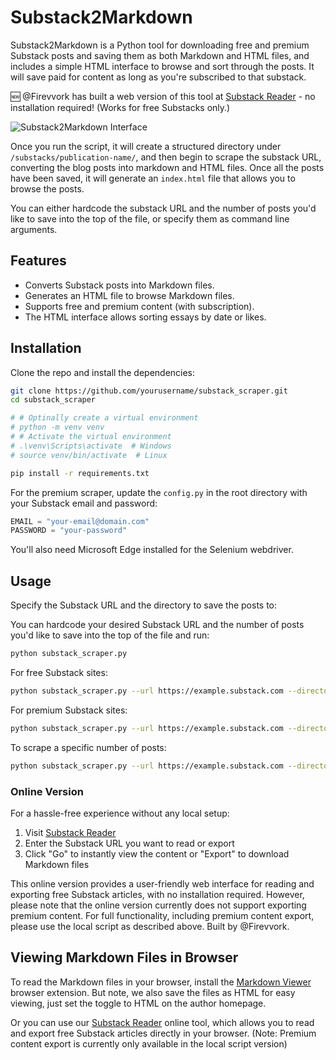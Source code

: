 ﻿# Substack2Markdown

Substack2Markdown is a Python tool for downloading free and premium Substack posts and saving them as both Markdown and
HTML files, and includes a simple HTML interface to browse and sort through the posts. It will save paid for content as
long as you're subscribed to that substack.

🆕 @Firevvork has built a web version of this tool at [Substack Reader](https://www.substacktools.com/reader) - no
installation required! (Works for free Substacks only.)

![Substack2Markdown Interface](./assets/images/screenshot.png)

Once you run the script, it will create a structured directory under `/substacks/publication-name/`,
and then begin to scrape the substack URL, converting the blog posts into markdown and HTML files. Once all the posts have been
saved, it will generate an `index.html` file that allows you to browse the posts.

You can either hardcode the substack URL and the number of posts you'd like to save into the top of the file, or
specify them as command line arguments.

## Features

- Converts Substack posts into Markdown files.
- Generates an HTML file to browse Markdown files.
- Supports free and premium content (with subscription).
- The HTML interface allows sorting essays by date or likes.

## Installation

Clone the repo and install the dependencies:

```bash
git clone https://github.com/yourusername/substack_scraper.git
cd substack_scraper

# # Optinally create a virtual environment
# python -m venv venv
# # Activate the virtual environment
# .\venv\Scripts\activate  # Windows
# source venv/bin/activate  # Linux

pip install -r requirements.txt
```

For the premium scraper, update the `config.py` in the root directory with your Substack email and password:

```python
EMAIL = "your-email@domain.com"
PASSWORD = "your-password"
```

You'll also need Microsoft Edge installed for the Selenium webdriver.

## Usage

Specify the Substack URL and the directory to save the posts to:

You can hardcode your desired Substack URL and the number of posts you'd like to save into the top of the file and run:

```bash
python substack_scraper.py
```

For free Substack sites:

```bash
python substack_scraper.py --url https://example.substack.com --directory /path/to/save/posts
```

For premium Substack sites:

```bash
python substack_scraper.py --url https://example.substack.com --directory /path/to/save/posts --premium
```

To scrape a specific number of posts:

```bash
python substack_scraper.py --url https://example.substack.com --directory /path/to/save/posts --number 5
```

### Online Version

For a hassle-free experience without any local setup:

1. Visit [Substack Reader](https://www.substacktools.com/reader)
2. Enter the Substack URL you want to read or export
3. Click "Go" to instantly view the content or "Export" to download Markdown files

This online version provides a user-friendly web interface for reading and exporting free Substack articles, with no installation required. However, please note that the online version currently does not support exporting premium content. For full functionality, including premium content export, please use the local script as described above. Built by @Firevvork.

## Viewing Markdown Files in Browser

To read the Markdown files in your browser, install the [Markdown Viewer](https://chromewebstore.google.com/detail/markdown-viewer/ckkdlimhmcjmikdlpkmbgfkaikojcbjk)
browser extension. But note, we also save the files as HTML for easy viewing,
just set the toggle to HTML on the author homepage.

Or you can use our [Substack Reader](https://www.substacktools.com/reader) online tool, which allows you to read and export free Substack articles directly in your browser. (Note: Premium content export is currently only available in the local script version)
